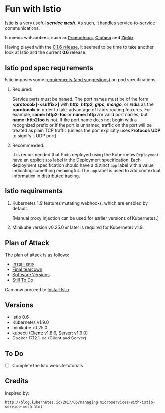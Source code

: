 # Fun with Istio

[Istio](https://istio.io/) is a very useful ___service mesh___.
As such, it handles service-to-service communications.

It comes with addons, such as [Prometheus](https://prometheus.io/), [Grafana](https://grafana.com/)
and [Zipkin](https://zipkin.io/).

Having played with the [0.1.6 release](https://github.com/mramshaw/istio-ingress-tutorial),
it seemed to be time to take another look at Istio and the current __0.6__ release.


## Istio pod spec requirements

Istio imposes some [requirements (and suggestions)](https://istio.io/docs/setup/kubernetes/sidecar-injection.html)
on pod specifications.

1. Required:

    Service ports must be named. The port names must be of the form
    __\<protocol\>[-\<suffix\>]__ with ___http___, ___http2___, ___grpc___,
    ___mongo___, or ___redis___ as the __\<protocol\>__ in order to take
    advantage of Istio’s routing features. For example, __name: http2-foo__
    or __name: http__ are valid port names, but __name: http2foo__ is not.
    If the port name does not begin with a recognized prefix or if the port
    is unnamed, traffic on the port will be treated as plain TCP traffic
    (unless the port explicitly uses __Protocol: UDP__ to signify a UDP port).

2. Recommended:

    It is recommended that Pods deployed using the Kubernetes `Deployment`
    have an explicit `app` label in the Deployment specification. Each deployment
    specification should have a distinct `app` label with a value indicating
    something meaningful. The `app` label is used to add contextual information
    in distributed tracing.


## Istio requirements

1. Kubernetes 1.9 features mutating webhooks, which are enabled by default.

    [Manual proxy injection can be used for earlier versions of Kubernetes.]

2. Minikube version v0.25.0 or later is required for Kubernetes v1.9.


## Plan of Attack

The plan of attack is as follows:

* [Install Istio](01-Install-Istio.md)
* [Final teardown](09-Teardown.md)
* [Software Versions](#versions)
* [Still To Do](#to-do)

Can now proceed to [Install Istio](01-Install-Istio.md).


## Versions

* Istio 0.6
* Kubernetes v1.9.0
* minikube v0.25.0
* kubectl (Client: v1.8.6, Server: v1.9.0)
* Docker 17.12.1-ce (Client and Server)


## To Do

* [ ] Complete the Isto website tutorials


## Credits

Inspired by:

    http://blog.kubernetes.io/2017/05/managing-microservices-with-istio-service-mesh.html
